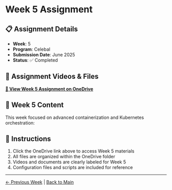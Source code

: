 # Week 5 Assignment

## 📋 Assignment Details
- **Week**: 5
- **Program**: Celebal
- **Submission Date**: June 2025
- **Status**: ✅ Completed

## 🎥 Assignment Videos & Files
**[📁 View Week 5 Assignment on OneDrive](YOUR_ONEDRIVE_LINK_HERE)**

## 📝 Week 5 Content
This week focused on advanced containerization and Kubernetes orchestration:



## 📖 Instructions
1. Click the OneDrive link above to access Week 5 materials
2. All files are organized within the OneDrive folder
3. Videos and documents are clearly labeled for Week 5
4. Configuration files and scripts are included for reference

---
[← Previous Week](../Week-4/README.md) | [Back to Main](../README.md)
